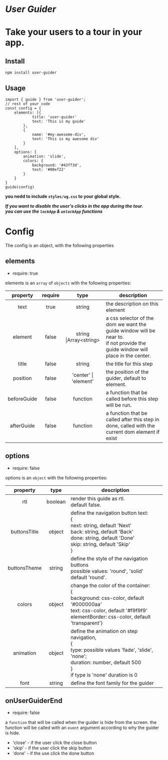 # **_User Guider_**
# Take your users to a tour in your app. 
## Install 
`npm install user-guider`

## Usage
```
import { guide } from 'user-guider';
// rest of your code
const config = {
    elements: [{
            title: 'user-guider'
            text: 'This is my guide'
        },
        {
            name: '#my-awesome-div',
            text: 'This is my awesome div'
        }
    ],
    options: {
        animation: 'slide',
        colors: {
            background: '#43ff3d',
            text: '#00ef22'
        }
    }
}
guide(config)
```
**you nedd to include `styles/ug.css` to your global style.**

***If you want to disable the user's clicks in the app during the tour.<br>you can use the `lockApp` & `unlockApp` functions***
# Config
The config is an object, with the following properties
## elements
* require: true

elements is an `array` of `objects` with the following properties:

| property | require |  type  | description                                                                                                                     |
|:--------:|:-------:|:------:|---------------------------------------------------------------------------------------------------------------------------------|
|   text   |   true  | string | the description on this element                                                                                                 |                                                                                                                               |
|   element   |  false  | string &#124;Array&lt;string&gt; | a css selector of the dom we want the guide window will be near to.<br> if not provide the guide window will place in the center. |
|   title  |  false  | string | the title for this step                                                                                                         |
| position | false | 'center' &verbar; 'element' | the position of the guider, default to element. |
| beforeGuide| false| function| a function that be called before this step will be run.|
| afterGuide| false | function | a function that be called after this step in done, called with the current dom element if exist |
 
## options
* require: false

options is an `object` with the following properties:

|   property   	|   type  	| description                                                                                                                                                       	|
|:------------:	|:-------:	|-------------------------------------------------------------------------------------------------------------------------------------------------------------------	|
|      rtl     	| boolean 	| render this guide as rtl.<br>default false.                                                                                                                       	|
| buttonsTitle 	|  object 	| define the navigation button text:<br>{<br>next: string, default 'Next'<br>back: string, default 'Back'<br>done: string, default 'Done'<br>skip: string, default 'Skip'<br>} 	|
| buttonsTheme  | string    | define the style of the navigation buttons <br> possible values: 'round', 'solid' <br> default 'round'.                                                                       |
|    colors    	| object  	| change the color of the container:<br>{<br>background: css-color, default '#000000aa'<br>text: css-color, default '#f9f9f9'<br>elementBorder: css-color, default 'transparent'}                                                   	|
|  animation  	| object  	| define the animation on step navigation, <br>{<br>type: possible values 'fade', 'slide', 'none';<br>duration: number, default 500<br>}<br>if type is 'none' duration is 0                                                   	|
| font | string | define the font family for the guider |

## onUserGuiderEnd
* require: false

a `function` that will be called when the guider is hide from the screen.
the function will be called with an `event` argument according to why the guider is hide.
* 'close' - if the user click the close button
* 'skip' - if the user click the skip button
* 'done' - if the use click the done button
